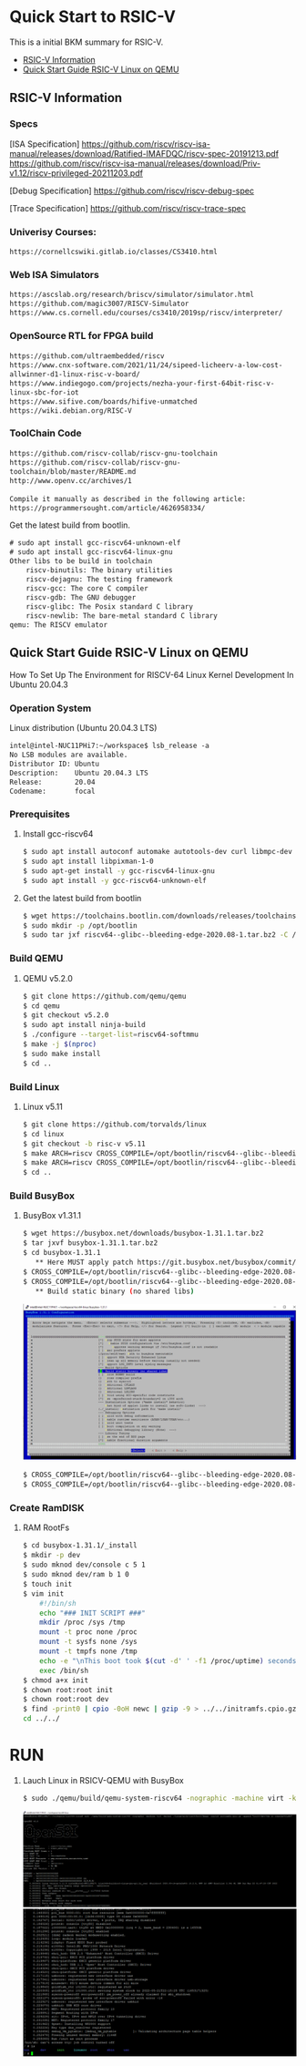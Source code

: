 # Quick Start to RSIC-V
This is a initial BKM summary for RSIC-V.

- [RSIC-V Information](#rsic-v-information)
- [Quick Start Guide RSIC-V Linux on QEMU](#quick-start-guide-rsic-v-linux-on-qemu)

## RSIC-V Information
### Specs
  [ISA Specification] https://github.com/riscv/riscv-isa-manual/releases/download/Ratified-IMAFDQC/riscv-spec-20191213.pdf
	https://github.com/riscv/riscv-isa-manual/releases/download/Priv-v1.12/riscv-privileged-20211203.pdf
  
  [Debug Specification]
	https://github.com/riscv/riscv-debug-spec

  [Trace Specification]
	https://github.com/riscv/riscv-trace-spec
	

### Univerisy Courses:
	https://cornellcswiki.gitlab.io/classes/CS3410.html
	
### Web ISA Simulators
	https://ascslab.org/research/briscv/simulator/simulator.html
	https://github.com/magic3007/RISCV-Simulator
	https://www.cs.cornell.edu/courses/cs3410/2019sp/riscv/interpreter/


### OpenSource RTL for FPGA build
	https://github.com/ultraembedded/riscv
	https://www.cnx-software.com/2021/11/24/sipeed-licheerv-a-low-cost-allwinner-d1-linux-risc-v-board/
	https://www.indiegogo.com/projects/nezha-your-first-64bit-risc-v-linux-sbc-for-iot
	https://www.sifive.com/boards/hifive-unmatched
	https://wiki.debian.org/RISC-V
	
### ToolChain Code
	https://github.com/riscv-collab/riscv-gnu-toolchain
	https://github.com/riscv-collab/riscv-gnu-toolchain/blob/master/README.md
	http://www.openv.cc/archives/1
	
	Compile it manually as described in the following article: https://programmersought.com/article/4626958334/
Get the latest build from bootlin.

	# sudo apt install gcc-riscv64-unknown-elf
	# sudo apt install gcc-riscv64-linux-gnu
	Other libs to be build in toolchain
    	riscv-binutils: The binary utilities
    	riscv-dejagnu: The testing framework
    	riscv-gcc: The core C compiler
    	riscv-gdb: The GNU debugger
    	riscv-glibc: The Posix standard C library
    	riscv-newlib: The bare-metal standard C library	
	qemu: The RISCV emulator
	

## Quick Start Guide RSIC-V Linux on QEMU
How To Set Up The Environment for RISCV-64 Linux Kernel Development In Ubuntu 20.04.3

### Operation System
Linux distribution (Ubuntu 20.04.3 LTS)

	intel@intel-NUC11PHi7:~/workspace$ lsb_release -a
	No LSB modules are available.
	Distributor ID: Ubuntu
	Description:    Ubuntu 20.04.3 LTS
	Release:        20.04
	Codename:       focal


### Prerequisites
1. Install gcc-riscv64    
	```bash
    $ sudo apt install autoconf automake autotools-dev curl libmpc-dev libmpfr-dev libgmp-dev gawk build-essential bison flex texinfo gperf libtool patchutils bc zlib1g-dev libexpat-dev git
	$ sudo apt install libpixman-1-0
	$ sudo apt-get install -y gcc-riscv64-linux-gnu
	$ sudo apt install -y gcc-riscv64-unknown-elf
	```
2. Get the latest build from bootlin
	```bash
	$ wget https://toolchains.bootlin.com/downloads/releases/toolchains/riscv64/tarballs/riscv64--glibc--bleeding-edge-2020.08-1.tar.bz2
	$ sudo mkdir -p /opt/bootlin
	$ sudo tar jxf riscv64--glibc--bleeding-edge-2020.08-1.tar.bz2 -C /opt/bootlin/
	```
	
### Build QEMU
1. QEMU v5.2.0
    ```bash
    $ git clone https://github.com/qemu/qemu
	$ cd qemu
	$ git checkout v5.2.0
	$ sudo apt install ninja-build
	$ ./configure --target-list=riscv64-softmmu
	$ make -j $(nproc)
	$ sudo make install
	$ cd ..
    ```
	
### Build Linux
1. Linux v5.11
    ```bash
    $ git clone https://github.com/torvalds/linux
	$ cd linux 
	$ git checkout -b risc-v v5.11
	$ make ARCH=riscv CROSS_COMPILE=/opt/bootlin/riscv64--glibc--bleeding-edge-2020.08-1/bin/riscv64-buildroot-linux-gnu- defconfig
	$ make ARCH=riscv CROSS_COMPILE=/opt/bootlin/riscv64--glibc--bleeding-edge-2020.08-1/bin/riscv64-buildroot-linux-gnu- -j $(nproc)
	$ cd ..
    ```

### Build BusyBox
1. BusyBox v1.31.1
	```bash
    $ wget https://busybox.net/downloads/busybox-1.31.1.tar.bz2
	$ tar jxvf busybox-1.31.1.tar.bz2
	$ cd busybox-1.31.1
	   ** Here MUST apply patch https://git.busybox.net/busybox/commit/?id=d3539be8f27b8cbfdfee460fe08299158f08bcd9 to solve the link error
	$ CROSS_COMPILE=/opt/bootlin/riscv64--glibc--bleeding-edge-2020.08-1/bin/riscv64-buildroot-linux-gnu- make defconfig
	$ CROSS_COMPILE=/opt/bootlin/riscv64--glibc--bleeding-edge-2020.08-1/bin/riscv64-buildroot-linux-gnu- make menuconfig
	   ** Build static binary (no shared libs)
	```	   
	<img src="imgs/busy-box-config.png" alt="busy-box-config" style="zoom: auto;" />
	
	```bash
	$ CROSS_COMPILE=/opt/bootlin/riscv64--glibc--bleeding-edge-2020.08-1/bin/riscv64-buildroot-linux-gnu- make -j $(nproc)
	$ CROSS_COMPILE=/opt/bootlin/riscv64--glibc--bleeding-edge-2020.08-1/bin/riscv64-buildroot-linux-gnu- make install
 
 
### Create RamDISK
1. RAM RootFs
	```bash
    $ cd busybox-1.31.1/_install
	$ mkdir -p dev
	$ sudo mknod dev/console c 5 1
	$ sudo mknod dev/ram b 1 0
	$ touch init
	$ vim init
		#!/bin/sh
		echo "### INIT SCRIPT ###"
		mkdir /proc /sys /tmp
		mount -t proc none /proc
		mount -t sysfs none /sys
		mount -t tmpfs none /tmp
		echo -e "\nThis boot took $(cut -d' ' -f1 /proc/uptime) seconds\n"
		exec /bin/sh
	$ chmod a+x init
	$ chown root:root init
	$ chown root:root dev
	$ find -print0 | cpio -0oH newc | gzip -9 > ../../initramfs.cpio.gz
	cd ../../
    ```

# RUN
1. Lauch Linux in RSICV-QEMU with BusyBox 	
	```bash
	$ sudo ./qemu/build/qemu-system-riscv64 -nographic -machine virt -kernel ./linux/arch/riscv/boot/Image -initrd initramfs.cpio.gz -append "root=/dev/vda ro console=ttyS0"
	```
	<img src="imgs/kernel_boot.png" alt="kernel-boot" style="zoom: auto;" />
	
	<img src="imgs/busy-box.png" alt="busy-box" style="zoom: auto;" />
